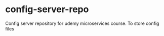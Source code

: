 # config-server-repo
Config server repository for udemy microservices course. To store config files
